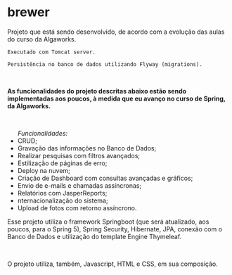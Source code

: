 # brewer

Projeto que está sendo desenvolvido, de acordo com a evolução das aulas do curso da Algaworks.

````
Executado com Tomcat server.
````

````
Persistência no banco de dados utilizando Flyway (migrations).
````
<br>
<p><b>As funcionalidades do projeto descritas abaixo estão sendo implementadas aos poucos, à medida que eu avanço no curso de Spring, da Algaworks.</b></p>
<br>
<ul>
  <em>Funcionalidades:</em>
  <li>CRUD;</li>
<li>Gravação das informações no Banco de Dados;</li>
<li>Realizar pesquisas com filtros avançados;</li>
<li>Estilização de páginas de erro;</li>
<li>Deploy na nuvem;</li>
<li>Criação de Dashboard com consultas avançadas e gráficos;</li>
<li>Envio de e-mails e chamadas assíncronas;</li>
<li>Relatórios com JasperReports;</li>
<li>nternacionalização do sistema;</li>
<li>Upload de fotos com retorno assíncrono.</li>
</ul>

<p>Esse projeto utiliza o framework Springboot (que será atualizado, aos poucos, para o Spring 5), Spring Security, Hibernate, JPA, conexão com o Banco de Dados e utilização do template Engine Thymeleaf.</p>
<br>
<p>O projeto utiliza, também, Javascript, HTML e CSS, em sua composição.</p>
